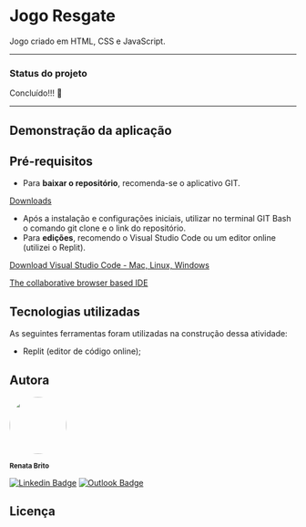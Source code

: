 # Jogo Resgate

Jogo criado em HTML, CSS e JavaScript.

---

### Status do projeto

Concluído!!! 🚁 

---

## Demonstração da aplicação

## Pré-requisitos

- Para **baixar o repositório**, recomenda-se o aplicativo GIT.

[Downloads](https://git-scm.com/downloads)

- Após a instalação e configurações iniciais, utilizar no terminal GIT Bash o comando git clone e o link do repositório.
- Para **edições**, recomendo o Visual Studio Code ou um editor online (utilizei o Replit).

[Download Visual Studio Code - Mac, Linux, Windows](https://code.visualstudio.com/download)

[The collaborative browser based IDE](http://replit.com)

## Tecnologias utilizadas

As seguintes ferramentas foram utilizadas na construção dessa atividade:

- Replit (editor de código online);


## Autora

<img style="border-radius: 50%;" src="https://avatars.githubusercontent.com/u/93830634?s=400&u=6adaba5d61e8bc151b25462fb36582bb32a7e146&v=4" width="100px;" height="100px;" alt=""/>

<sub><b>Renata Brito</b></sub>

[![Linkedin Badge](https://img.shields.io/badge/-Renata-blue?style=flat-square&logo=Linkedin&logoColor=white&link=https://www.linkedin.com/in/renata-brito-601b83222/)](https://www.linkedin.com/in/renata-brito-601b83222/)
[![Outlook Badge](https://img.shields.io/badge/-renatabc12@outlook.com-c14438?style=flat-square&logo=Outlook&logoColor=white&link=mailto:renatabc12@outlook.com)](mailto:renatabc12@outlook.com)

## Licença
